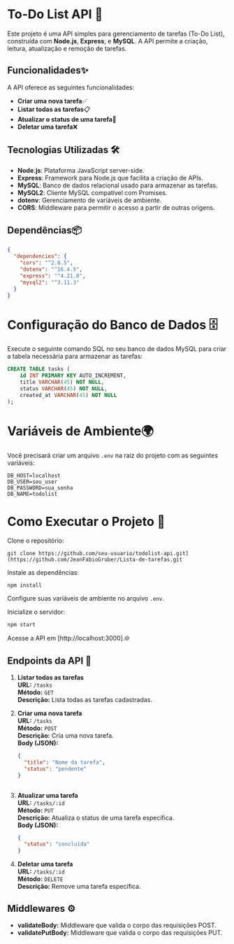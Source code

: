 # To-Do List API 📝

Este projeto é uma API simples para gerenciamento de tarefas (To-Do List), construída com **Node.js**, **Express**, e **MySQL**. A API permite a criação, leitura, atualização e remoção de tarefas.

## Funcionalidades✨

A API oferece as seguintes funcionalidades:
- **Criar uma nova tarefa**✅
- **Listar todas as tarefas**📋
- **Atualizar o status de uma tarefa**🔄
- **Deletar uma tarefa**❌

## Tecnologias Utilizadas 🛠️

- **Node.js**: Plataforma JavaScript server-side.
- **Express**: Framework para Node.js que facilita a criação de APIs.
- **MySQL**: Banco de dados relacional usado para armazenar as tarefas.
- **MySQL2**: Cliente MySQL compatível com Promises.
- **dotenv**: Gerenciamento de variáveis de ambiente.
- **CORS**: Middleware para permitir o acesso a partir de outras origens.

## Dependências📦

```json
{
  "dependencies": {
    "cors": "^2.8.5",
    "dotenv": "^16.4.5",
    "express": "^4.21.0",
    "mysql2": "^3.11.3"
  }
}
```

# Configuração do Banco de Dados 🗄️

Execute o seguinte comando SQL no seu banco de dados MySQL para criar a tabela necessária para armazenar as tarefas:

```sql
CREATE TABLE tasks (
    id INT PRIMARY KEY AUTO_INCREMENT,
    title VARCHAR(45) NOT NULL,
    status VARCHAR(45) NOT NULL,
    created_at VARCHAR(45) NOT NULL
);
```

# Variáveis de Ambiente🌍

Você precisará criar um arquivo `.env` na raiz do projeto com as seguintes variáveis:

```
DB_HOST=localhost
DB_USER=seu_user
DB_PASSWORD=sua_senha
DB_NAME=todolist
```
# Como Executar o Projeto 🚀

Clone o repositório:

```
git clone https://github.com/seu-usuario/todolist-api.git](https://github.com/JeanFabioGruber/Lista-de-tarefas.git
```

Instale as dependências:

```
npm install
```

Configure suas variáveis de ambiente no arquivo `.env`.

Inicialize o servidor:

```bash
npm start
```

Acesse a API em [http://localhost:3000].🌐

## Endpoints da API 📡

1. **Listar todas as tarefas**  
   **URL:** `/tasks`  
   **Método:** `GET`  
   **Descrição:** Lista todas as tarefas cadastradas.

2. **Criar uma nova tarefa**  
   **URL:** `/tasks`  
   **Método:** `POST`  
   **Descrição:** Cria uma nova tarefa.  
   **Body (JSON):**

   ```json
   {
     "title": "Nome da tarefa",
     "status": "pendente"
   }
  
3. **Atualizar uma tarefa**  
   **URL:** `/tasks/:id`  
   **Método:** `PUT`  
   **Descrição:** Atualiza o status de uma tarefa específica.  
   **Body (JSON):**

   ```json
   {
     "status": "concluída"
   }

4. **Deletar uma tarefa**  
   **URL:** `/tasks/:id`  
   **Método:** `DELETE`  
   **Descrição:** Remove uma tarefa específica.

## Middlewares ⚙️

- **validateBody:** Middleware que valida o corpo das requisições POST.
- **validatePutBody:** Middleware que valida o corpo das requisições PUT.
